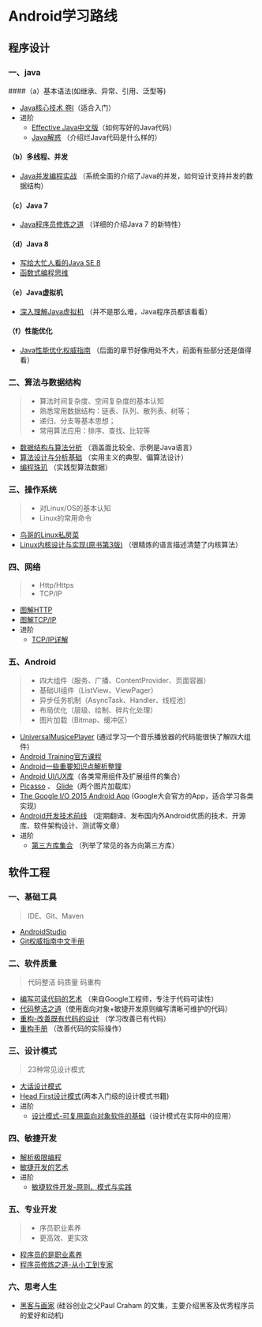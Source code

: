 # Android学习路线
## 程序设计
### 一、java
####（a）基本语法(如继承、异常、引用、泛型等)
* [Java核心技术 卷I](https://book.douban.com/subject/25762168/)（适合入门）
* 进阶
    * [Effective Java中文版](https://book.douban.com/subject/3360807/)（如何写好的Java代码）
    * [Java解惑](https://book.douban.com/subject/5362860) （介绍烂Java代码是什么样的）
#### （b）多线程、并发
* [Java并发编程实战](https://book.douban.com/subject/10484692/) （系统全面的介绍了Java的并发，如何设计支持并发的数据结构）
#### （c）Java 7
* [Java程序员修炼之道](https://book.douban.com/subject/24841235/) （详细的介绍Java 7 的新特性）
#### （d）Java 8
* [写给大忙人看的Java SE 8](https://book.douban.com/subject/26274206/)
* [函数式编程思维](https://book.douban.com/subject/26587213/)
#### （e）Java虚拟机
* [深入理解Java虚拟机](https://book.douban.com/subject/24722612/) （并不是那么难，Java程序员都该看看）
#### （f）性能优化
* [Java性能优化权威指南](https://book.douban.com/subject/25828043/) （后面的章节好像用处不大，前面有些部分还是值得看）
### 二、算法与数据结构
> * 算法时间复杂度、空间复杂度的基本认知
> * 熟悉常用数据结构：链表、队列、散列表、树等；
> * 递归、分支等基本思想；
> * 常用算法应用：排序、查找、比较等
* [数据结构与算法分析](https://book.douban.com/subject/1139426/) （涵盖面比较全、示例是Java语言）
* [算法设计与分析基础](https://book.douban.com/subject/26337727/) （实用主义的典型、偏算法设计）
* [编程珠玑](https://book.douban.com/subject/3227098/) （实践型算法数据）
### 三、操作系统
> * 对Linux/OS的基本认知
> * Linux的常用命令
* [鸟哥的Linux私房菜](https://book.douban.com/subject/4889838/)
* [Linux内核设计与实现(原书第3版)](https://book.douban.com/subject/6097773/) （很精炼的语言描述清楚了内核算法）
### 四、网络
> * Http/Https
> * TCP/IP
* [图解HTTP](https://book.douban.com/subject/25863515/)
* [图解TCP/IP](https://book.douban.com/subject/24737674/)
* 进阶
    * [TCP/IP详解](https://book.douban.com/subject/1088054/)
### 五、Android
> * 四大组件（服务、广播、ContentProvider、页面容器）
> * 基础UI组件（ListView、ViewPager）
> * 异步任务机制（AsyncTask、Handler、线程池）
> * 布局优化（层级、绘制、碎片化处理）
> * 图片加载（Bitmap、缓冲区）
* [UniversalMusicePlayer](https://github.com/googlesamples/android-UniversalMusicPlayer) (通过学习一个音乐播放器的代码能很快了解四大组件)
* [Android Training官方课程](http://hukai.me/android-training-course-in-chinese/index.html)
* [Android一些重要知识点解析整理](https://github.com/FX-Max/Point-of-Android)
* [Android UI/UX库](https://github.com/wasabeef/awesome-android-ui)（各类常用组件及扩展组件的集合）
* [Picasso](http://square.github.io/picasso/) 、 [Glide](https://github.com/bumptech/glide)（两个图片加载库）
* [The Google I/O 2015 Android App](https://github.com/google/iosched) (Google大会官方的App，适合学习各类实现)
* [Android开发技术前线](http://www.devtf.cn/) （定期翻译、发布国内外Android优质的技术、开源库、软件架构设计、测试等文章）
* 进阶
    * [第三方库集合](https://github.com/wasabeef/awesome-android-libraries) （列举了常见的各方向第三方库）
## 软件工程
### 一、基础工具
> IDE、Git、Maven
* [AndroidStudio](https://developer.android.com/studio/index.html)
* [Git权威指南中文手册](http://iissnan.com/progit/html/zh/ch1_0.html)
### 二、软件质量
> 代码整洁
> 码质量
> 码重构
* [编写可读代码的艺术](https://book.douban.com/subject/10797189/) （来自Google工程师，专注于代码可读性）
* [代码整洁之道](https://book.douban.com/subject/4199741/)（使用面向对象+敏捷开发原则编写清晰可维护的代码）
* [重构-改善既有代码的设计](https://book.douban.com/subject/4262627/) （学习改善已有代码）
* [重构手册](https://book.douban.com/subject/1173730/) （改善代码的实际操作）
### 三、设计模式
> 23种常见设计模式
* [大话设计模式](https://book.douban.com/subject/2334288/)
* [Head First设计模式](https://book.douban.com/subject/2243615/)(两本入门级的设计模式书籍)
* 进阶
    * [设计模式-可复用面向对象软件的基础](https://book.douban.com/subject/1052241/)（设计模式在实际中的应用）
### 四、敏捷开发
* [解析极限编程](https://book.douban.com/subject/1790225/)
* [敏捷开发的艺术](https://book.douban.com/subject/4037534/)
* 进阶
    * [敏捷软件开发-原则、模式与实践](http://book.douban.com/subject/5348122/)
### 五、专业开发
> * 序员职业素养
> * 更高效、更实效
* [程序员的是职业素养](https://book.douban.com/subject/11614538/)
* [程序员修炼之道-从小工到专家](https://book.douban.com/subject/5387402/)
### 六、思考人生
* [黑客与画家](https://book.douban.com/subject/6021440/) (硅谷创业之父Paul Craham 的文集，主要介绍黑客及优秀程序员的爱好和动机)